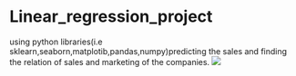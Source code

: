# Linear_regression_project
using python libraries(i.e sklearn,seaborn,matplotib,pandas,numpy)predicting the sales and finding the relation of sales and marketing of the companies.
![](images/spendcompare.png)
